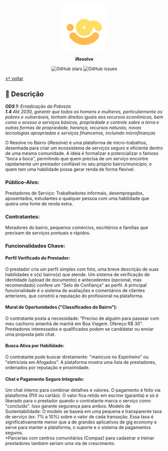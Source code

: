 <p align="center">
    <img src="icon.png" width=150/>
</p>

<p align="center"><b>iResolve</b></p>

<div align="center">

![GitHub stars](https://img.shields.io/github/stars/gitviini/iResolve)
![GitHub issues](https://img.shields.io/github/issues/gitviini/iResolve)

</div>

[↩ voltar](README.md)

## :bookmark: Descrição
_**ODS 1:** Erradicação da Pobreza <br />
**1.4** Até 2030, garantir que todos os homens e mulheres, particularmente os pobres e vulneráveis, tenham direitos iguais aos recursos econômicos, bem como o acesso a serviços básicos, propriedade e controle sobre a terra e outras formas de propriedade, herança, recursos naturais, novas tecnologias apropriadas e serviços financeiros, incluindo microfinanças_

O Resolve no Bairro (iResolve) é uma plataforma de micro-trabalhos, desenhada para criar um ecossistema de serviços seguro e eficiente dentro de uma mesma comunidade. A ideia é formalizar e potencializar o famoso "boca a boca", permitindo que quem precisa de um serviço encontre rapidamente um prestador confiável no seu próprio bairro/município, e quem tem uma habilidade possa gerar renda de forma flexível.
### Público-Alvo:
Prestadores de Serviço: Trabalhadores informais, desempregados, aposentados, estudantes e qualquer pessoa com uma habilidade que queira uma fonte de renda extra.
### Contratantes: 
Moradores do bairro, pequenos comércios, escritórios e famílias que precisam de serviços pontuais e rápidos.
### Funcionalidades Chave:
#### Perfil Verificado do Prestador:
O prestador cria um perfil simples com foto, uma breve descrição de suas habilidades e o(s) bairro(s) que atende.
Um sistema de verificação de identidade (upload de documento) e antecedentes (opcional, mas recomendado) confere um "Selo de Confiança" ao perfil.
A principal funcionalidade é o sistema de avaliações e comentários de clientes anteriores, que constrói a reputação do profissional na plataforma.
#### Mural de Oportunidades ("Classificados do Bairro"):
O contratante posta a necessidade: "Preciso de alguém para passear com meu cachorro amanhã de manhã em Boa Viagem. Ofereço R$ 30".
Prestadores interessados e qualificados podem se candidatar ou enviar uma proposta pelo chat.
#### Busca Ativa por Habilidade:
O contratante pode buscar diretamente: "manicure no Espinheiro" ou "eletricista em Afogados". A plataforma mostra uma lista de prestadores, ordenados por reputação e proximidade.
#### Chat e Pagamento Seguro Integrado:
Um chat interno para combinar detalhes e valores.
O pagamento é feito via plataforma (PIX ou cartão). O valor fica retido em escrow (garantia) e só é liberado para o prestador quando o contratante marca o serviço como "concluído". Isso garante segurança para ambos.
Modelo de Sustentabilidade: O modelo se baseia em uma pequena e transparente taxa de serviço (ex: 7% a 10%) sobre o valor de cada transação. Essa taxa é significativamente menor que a de grandes aplicativos de gig economy e serve para manter a plataforma, o suporte e o sistema de pagamentos seguros. <br />
*Parcerias com centros comunitários (Compaz) para cadastrar e treinar prestadores também seriam uma via de crescimento.